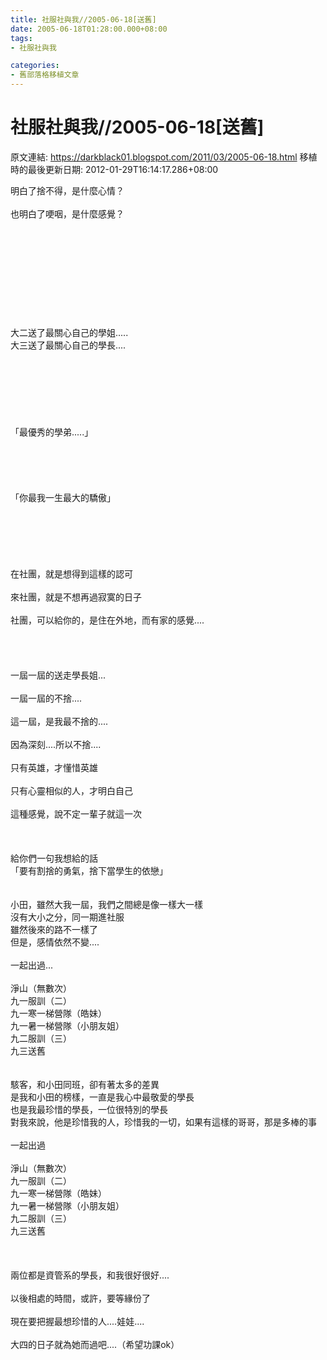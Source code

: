```yaml
---
title: 社服社與我//2005-06-18[送舊]
date: 2005-06-18T01:28:00.000+08:00
tags: 
- 社服社與我

categories:
- 舊部落格移植文章
---
```


# 社服社與我//2005-06-18[送舊]

原文連結: https://darkblack01.blogspot.com/2011/03/2005-06-18.html
移植時的最後更新日期: 2012-01-29T16:14:17.286+08:00

明白了捨不得，是什麼心情？<br /><br />也明白了哽咽，是什麼感覺？<br /><br /><a name='more'></a><br /><br /><br /><br /><br /><br /><br /><br /><br />大二送了最關心自己的學姐.....<br />大三送了最關心自己的學長....<br /><br /><br /><br /><br /><br /><br /><br />「最優秀的學弟.....」<br /><br /><br /><br /><br /><br />「你最我一生最大的驕傲」<br /><br /><br /><br /><br /><br /><br />在社團，就是想得到這樣的認可<br /><br />來社團，就是不想再過寂寞的日子<br /><br />社團，可以給你的，是住在外地，而有家的感覺....<br /><br /><br /><br /><br />一屆一屆的送走學長姐...<br /><br />一屆一屆的不捨....<br /><br />這一屆，是我最不捨的....<br /><br />因為深刻....所以不捨....<br /><br />只有英雄，才懂惜英雄<br /><br />只有心靈相似的人，才明白自己<br /><br />這種感覺，說不定一輩子就這一次<br /><br /><br /><br />給你們一句我想給的話<br />「要有割捨的勇氣，捨下當學生的依戀」<br /><br /><br />小田，雖然大我一屆，我們之間總是像一樣大一樣<br />沒有大小之分，同一期進社服<br />雖然後來的路不一樣了<br />但是，感情依然不變....<br /><br />一起出過...<br /><br />淨山（無數次）<br />九一服訓（二）<br />九一寒一梯營隊（皓妹）<br />九一暑一梯營隊（小朋友姐）<br />九二服訓（三）<br />九三送舊<br /><br /><br />駭客，和小田同班，卻有著太多的差異<br />是我和小田的榜樣，一直是我心中最敬愛的學長<br />也是我最珍惜的學長，一位很特別的學長<br />對我來說，他是珍惜我的人，珍惜我的一切，如果有這樣的哥哥，那是多棒的事<br /><br />一起出過<br /><br />淨山（無數次）<br />九一服訓（二）<br />九一寒一梯營隊（皓妹）<br />九一暑一梯營隊（小朋友姐）<br />九二服訓（三）<br />九三送舊<br /><br /><br /><br />兩位都是資管系的學長，和我很好很好....<br /><br />以後相處的時間，或許，要等緣份了<br /><br />現在要把握最想珍惜的人....娃娃....<br /><br />大四的日子就為她而過吧....（希望功課ok）
